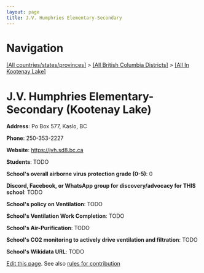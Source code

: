 ```yaml
---
layout: page
title: J.V. Humphries Elementary-Secondary
---
```

# Navigation

[[All countries/states/provinces]](../../..) > [[All British Columbia Districts]](../..) > [[All In Kootenay Lake]](..)

# J.V. Humphries Elementary-Secondary (Kootenay Lake)

**Address**: Po Box 577, Kaslo, BC

**Phone**: 250-353-2227

**Website**: <https://jvh.sd8.bc.ca>

**Students**: TODO

**School's overall airborne virus protection grade (0-5)**: 0

**Discord, Facebook, or WhatsApp group for discovery/advocacy for THIS school**: TODO

**School's policy on Ventilation**: TODO

**School's Ventilation Work Completion**: TODO

**School's Air-Purification**: TODO

**School's CO2 monitoring to actively drive ventilation and filtration**: TODO

**School's Wikidata URL**: TODO


[Edit this page](https://github.com/ventilate-schools/BC/edit/main/./Kootenay_Lake/J.V._Humphries_Elementary-Secondary.md). See also [rules for contribution](../../../contribution-rules/)